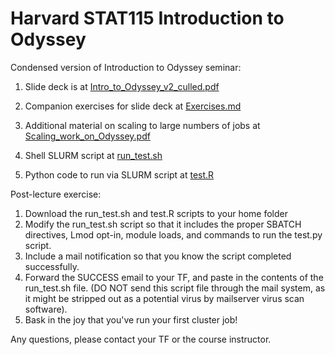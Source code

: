 # Harvard STAT115 Introduction to Odyssey

Condensed version of Introduction to Odyssey seminar:

1. Slide deck is at [Intro_to_Odyssey_v2_culled.pdf](Intro_to_Odyssey_v2_culled.pdf)

2. Companion exercises for slide deck at [Exercises.md](Exercises.md)

3. Additional material on scaling to large numbers of jobs at [Scaling_work_on_Odyssey.pdf](Scaling_work_on_Odyssey.pdf)

4. Shell SLURM script at [run_test.sh](run_test.sh)

5. Python code to run via SLURM script at [test.R](test.R)

Post-lecture exercise:
1. Download the run_test.sh and test.R scripts to your home folder<br />
2. Modify the run_test.sh script so that it includes the proper SBATCH directives, Lmod opt-in, module loads, and commands to run the test.py script.<br />
3. Include a mail notification so that you know the script completed successfully.<br />
4. Forward the SUCCESS email to your TF, and paste in the contents of the run_test.sh file. (DO NOT send this script file through the mail system, as it might be stripped out as a potential virus by mailserver virus scan software).<br />
5. Bask in the joy that you've run your first cluster job!<br />

Any questions, please contact your TF or the course instructor.
